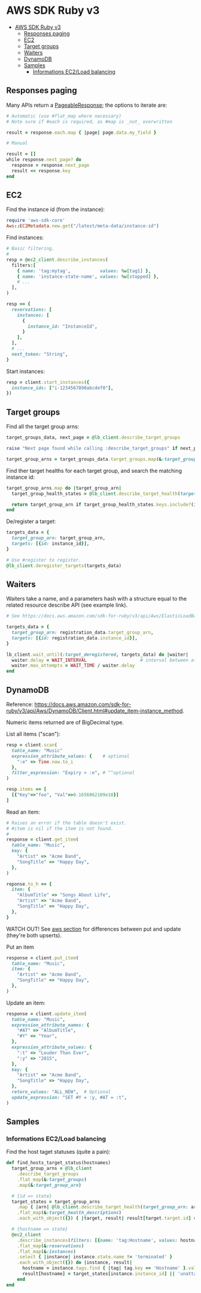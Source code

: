 # AWS SDK Ruby v3

- [AWS SDK Ruby v3](#aws-sdk-ruby-v3)
  - [Responses paging](#responses-paging)
  - [EC2](#ec2)
  - [Target groups](#target-groups)
  - [Waiters](#waiters)
  - [DynamoDB](#dynamodb)
  - [Samples](#samples)
    - [Informations EC2/Load balancing](#informations-ec2load-balancing)

## Responses paging

Many APIs return a [PageableResponse](https://docs.aws.amazon.com/sdk-for-ruby/v3/api/Aws/PageableResponse.html); the options to iterate are:

```rb
# Automatic (use #flat_map where necessary)
# Note sure if #each is required, as #map is _not_ overwritten 

result = response.each.map { |page| page.data.my_field }

# Manual

result = []
while response.next_page? do
  response = response.next_page
  result << response.key
end
```

## EC2

Find the instance id (from the instance):

```rb
require 'aws-sdk-core'
Aws::EC2Metadata.new.get("/latest/meta-data/instance-id")
```

Find instances:

```rb
# Basic filtering.
#
resp = @ec2_client.describe_instances(
  filters:[
    { name: 'tag:mytag',           values: %w[tag1] },
    { name: 'instance-state-name', values: %w[stopped] },
    # ...
  ],
)

resp == {
  reservations: [
    instances: [
      {
        instance_id: "InstanceId",
      }
    ],
  ],
  # ...
  next_token: "String",
}
```

Start instances:

```rb
resp = client.start_instances({
  instance_ids: ["i-1234567890abcdef0"],
})
```

## Target groups

Find all the target group arns:

```rb
target_groups_data, next_page = @lb_client.describe_target_groups

raise "Next page found while calling :describe_target_groups" if next_page

target_group_arns = target_groups_data.target_groups.map(&:target_group_arn)
```

Find ther target healths for each target group, and search the matching instance id:

```rb
target_group_arns.map do |target_group_arn|
  target_group_health_states = @lb_client.describe_target_health(target_group_arn: target_group_arn).target_health_descriptions

  return target_group_arn if target_group_health_states.keys.include?(instance_id)
end
```

De/register a target:

```rb
targets_data = {
  target_group_arn: target_group_arn,
  targets: [{id: instance_id}],
}

# Use #register to register.
@lb_client.deregister_targets(targets_data)
```

## Waiters

Waiters take a name, and a parameters hash with a structure equal to the related resource describe API (see example link).

```rb
# See https://docs.aws.amazon.com/sdk-for-ruby/v3/api/Aws/ElasticLoadBalancingV2/Waiters.html

targets_data = {
  target_group_arn: registration_data.target_group_arn,
  targets: [{id: registration_data.instance_id}],
}

lb_client.wait_until(:target_deregistered, targets_data) do |waiter|
  waiter.delay = WAIT_INTERVAL                    # interval between attempts
  waiter.max_attempts = WAIT_TIME / waiter.delay
end
```

## DynamoDB

Reference: https://docs.aws.amazon.com/sdk-for-ruby/v3/api/Aws/DynamoDB/Client.html#update_item-instance_method.

Numeric items returned are of BigDecimal type.

List all items ("scan"):

```rb
resp = client.scan(
  table_name: "Music"
  expression_attribute_values: {    # optional
    ":e" => Time.now.to_i
  },
  filter_expression: "Expiry > :e", # ^^optional
)

resp.items == [
  [{"Key"=>"foo", "Val"=>0.1656062109e10}]
]
```

Read an item:

```rb
# Raises an error if the table doesn't exist.
# #item is nil if the item is not found.
#
response = client.get_item(
  table_name: "Music",
  key: {
    "Artist" => "Acme Band",
    "SongTitle" => "Happy Day",
  },
)

reponse.to_h == {
  item: {
    "AlbumTitle" => "Songs About Life",
    "Artist" => "Acme Band",
    "SongTitle" => "Happy Day",
  },
}
```

WATCH OUT! See [aws section](aws.md#dynamodb) for differences between put and update (they're both upserts).

Put an item

```rb
response = client.put_item(
  table_name: "Music",
  item: {
    "Artist" => "Acme Band",
    "SongTitle" => "Happy Day",
  },
)
```

Update an item:

```rb
response = client.update_item(
  table_name: "Music",
  expression_attribute_names: {
    "#AT" => "AlbumTitle",
    "#Y" => "Year",
  },
  expression_attribute_values: {
    ":t" => "Louder Than Ever",
    ":y" => "2015",
  },
  key: {
    "Artist" => "Acme Band",
    "SongTitle" => "Happy Day",
  },
  return_values: "ALL_NEW",  # Optional
  update_expression: "SET #Y = :y, #AT = :t",
)
```

## Samples

### Informations EC2/Load balancing

Find the host taget statuses (quite a pain):

```rb
def find_hosts_target_status(hostnames)
  target_group_arns = @lb_client
    .describe_target_groups
    .flat_map(&:target_groups)
    .map(&:target_group_arn)

  # {id => state}
  target_states = target_group_arns
    .map { |arn| @lb_client.describe_target_health(target_group_arn: arn) }
    .flat_map(&:target_health_descriptions)
    .each_with_object({}) { |target, result| result[target.target.id] = target.target_health.state }

  # {hostname => state}
  @ec2_client
    .describe_instances(filters: [{name: 'tag:Hostname', values: hostnames}])
    .flat_map(&:reservations)
    .flat_map(&:instances)
    .select { |instance| instance.state.name != 'terminated' }
    .each_with_object({}) do |instance, result|
      hostname = instance.tags.find { |tag| tag.key == 'Hostname' }.value
      result[hostname] = target_states[instance.instance_id] || 'unattached'
    end
end
```
